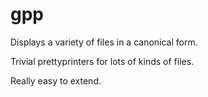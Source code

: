 gpp
===

Displays a variety of files in a canonical form.

Trivial prettyprinters for lots of kinds of files.

Really easy to extend.
